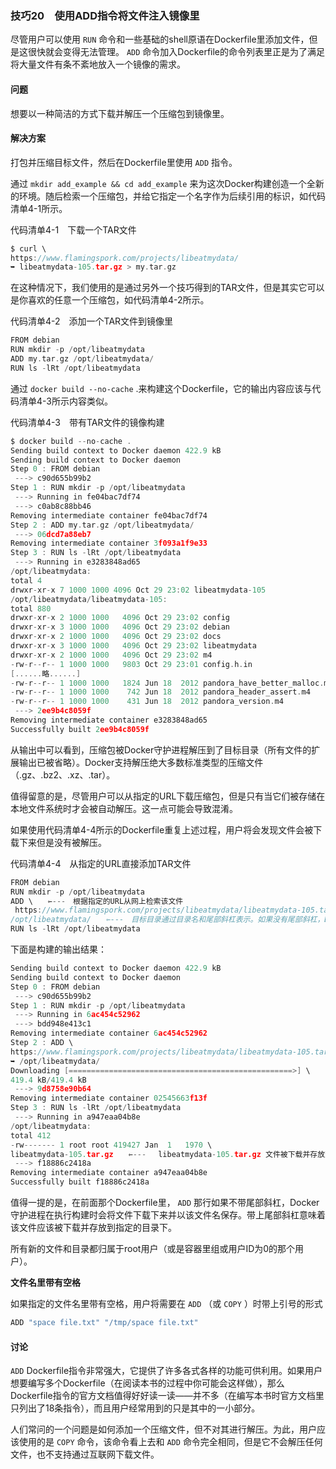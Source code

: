 ### 技巧20　使用ADD指令将文件注入镜像里

尽管用户可以使用 `RUN` 命令和一些基础的shell原语在Dockerfile里添加文件，但是这很快就会变得无法管理。 `ADD` 命令加入Dockerfile的命令列表里正是为了满足将大量文件有条不紊地放入一个镜像的需求。

#### 问题

想要以一种简洁的方式下载并解压一个压缩包到镜像里。

#### 解决方案

打包并压缩目标文件，然后在Dockerfile里使用 `ADD` 指令。

通过 `mkdir add_example && cd add_example` 来为这次Docker构建创造一个全新的环境。随后检索一个压缩包，并给它指定一个名字作为后续引用的标识，如代码清单4-1所示。

代码清单4-1　下载一个TAR文件

```c
$ curl \
https://www.flamingspork.com/projects/libeatmydata/
➥ libeatmydata-105.tar.gz > my.tar.gz
```

在这种情况下，我们使用的是通过另外一个技巧得到的TAR文件，但是其实它可以是你喜欢的任意一个压缩包，如代码清单4-2所示。

代码清单4-2　添加一个TAR文件到镜像里

```c
FROM debian
RUN mkdir -p /opt/libeatmydata
ADD my.tar.gz /opt/libeatmydata/
RUN ls -lRt /opt/libeatmydata
```

通过 `docker build --no-cache`  .来构建这个Dockerfile，它的输出内容应该与代码清单4-3所示内容类似。

代码清单4-3　带有TAR文件的镜像构建

```c
$ docker build --no-cache .
Sending build context to Docker daemon 422.9 kB
Sending build context to Docker daemon
Step 0 : FROM debian
 ---> c90d655b99b2
Step 1 : RUN mkdir -p /opt/libeatmydata
 ---> Running in fe04bac7df74
 ---> c0ab8c88bb46
Removing intermediate container fe04bac7df74
Step 2 : ADD my.tar.gz /opt/libeatmydata/
 ---> 06dcd7a88eb7
Removing intermediate container 3f093a1f9e33
Step 3 : RUN ls -lRt /opt/libeatmydata
 ---> Running in e3283848ad65
/opt/libeatmydata:
total 4
drwxr-xr-x 7 1000 1000 4096 Oct 29 23:02 libeatmydata-105
/opt/libeatmydata/libeatmydata-105:
total 880
drwxr-xr-x 2 1000 1000   4096 Oct 29 23:02 config
drwxr-xr-x 3 1000 1000   4096 Oct 29 23:02 debian
drwxr-xr-x 2 1000 1000   4096 Oct 29 23:02 docs
drwxr-xr-x 3 1000 1000   4096 Oct 29 23:02 libeatmydata
drwxr-xr-x 2 1000 1000   4096 Oct 29 23:02 m4
-rw-r--r-- 1 1000 1000   9803 Oct 29 23:01 config.h.in
[......略......]
-rw-r--r-- 1 1000 1000   1824 Jun 18  2012 pandora_have_better_malloc.m4
-rw-r--r-- 1 1000 1000    742 Jun 18  2012 pandora_header_assert.m4
-rw-r--r-- 1 1000 1000    431 Jun 18  2012 pandora_version.m4
 ---> 2ee9b4c8059f
Removing intermediate container e3283848ad65
Successfully built 2ee9b4c8059f
```

从输出中可以看到，压缩包被Docker守护进程解压到了目标目录（所有文件的扩展输出已被省略）。Docker支持解压绝大多数标准类型的压缩文件（.gz、.bz2、.xz、.tar）。

值得留意的是，尽管用户可以从指定的URL下载压缩包，但是只有当它们被存储在本地文件系统时才会被自动解压。这一点可能会导致混淆。

如果使用代码清单4-4所示的Dockerfile重复上述过程，用户将会发现文件会被下载下来但是没有被解压。

代码清单4-4　从指定的URL直接添加TAR文件

```c
FROM debian
RUN mkdir -p /opt/libeatmydata
ADD \　　⇽---　根据指定的URL从网上检索该文件
 https://www.flamingspork.com/projects/libeatmydata/libeatmydata-105.tar.gz \
/opt/libeatmydata/　　⇽---　目标目录通过目录名和尾部斜杠表示。如果没有尾部斜杠，Docker在构建时则会将参数视为下载文件的文件名
RUN ls -lRt /opt/libeatmydata
```

下面是构建的输出结果：

```c
Sending build context to Docker daemon 422.9 kB
Sending build context to Docker daemon
Step 0 : FROM debian
 ---> c90d655b99b2
Step 1 : RUN mkdir -p /opt/libeatmydata
 ---> Running in 6ac454c52962
 ---> bdd948e413c1
Removing intermediate container 6ac454c52962
Step 2 : ADD \
https://www.flamingspork.com/projects/libeatmydata/libeatmydata-105.tar.gz
➥ /opt/libeatmydata/
Downloading [==================================================>] \
419.4 kB/419.4 kB
 ---> 9d8758e90b64
Removing intermediate container 02545663f13f
Step 3 : RUN ls -lRt /opt/libeatmydata
 ---> Running in a947eaa04b8e
/opt/libeatmydata:
total 412
-rw------- 1 root root 419427 Jan  1   1970 \
libeatmydata-105.tar.gz　　⇽---　 libeatmydata-105.tar.gz 文件被下载并存放到/opt/libeatmydata目录，但是没有被解压
 ---> f18886c2418a
Removing intermediate container a947eaa04b8e
Successfully built f18886c2418a
```

值得一提的是，在前面那个Dockerfile里， `ADD` 那行如果不带尾部斜杠，Docker守护进程在执行构建时会将文件下载下来并以该文件名保存。带上尾部斜杠意味着该文件应该被下载并存放到指定的目录下。

所有新的文件和目录都归属于root用户（或是容器里组或用户ID为0的那个用户）。



**文件名里带有空格**

如果指定的文件名里带有空格，用户将需要在 `ADD` （或 `COPY` ）时带上引号的形式

```c
ADD "space file.txt" "/tmp/space file.txt"
```



#### 讨论

`ADD`  Dockerfile指令非常强大，它提供了许多各式各样的功能可供利用。如果用户想要编写多个Dockerfile（在阅读本书的过程中你可能会这样做），那么Dockerfile指令的官方文档值得好好读一读——并不多（在编写本书时官方文档里只列出了18条指令），而且用户经常用到的只是其中的一小部分。

人们常问的一个问题是如何添加一个压缩文件，但不对其进行解压。为此，用户应该使用的是 `COPY` 命令，该命令看上去和 `ADD` 命令完全相同，但是它不会解压任何文件，也不支持通过互联网下载文件。

